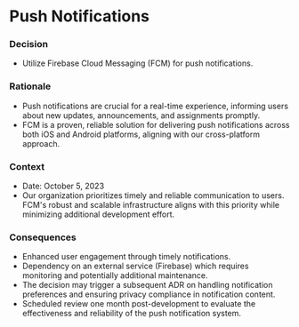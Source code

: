 # Push Notifications

### Decision

- Utilize Firebase Cloud Messaging (FCM) for push notifications.

### Rationale

- Push notifications are crucial for a real-time experience, informing users about new updates, announcements, and assignments promptly.
- FCM is a proven, reliable solution for delivering push notifications across both iOS and Android platforms, aligning with our cross-platform approach.

### Context

- Date: October 5, 2023
- Our organization prioritizes timely and reliable communication to users. FCM's robust and scalable infrastructure aligns with this priority while minimizing additional development effort.

### Consequences

- Enhanced user engagement through timely notifications.
- Dependency on an external service (Firebase) which requires monitoring and potentially additional maintenance.
- The decision may trigger a subsequent ADR on handling notification preferences and ensuring privacy compliance in notification content.
- Scheduled review one month post-development to evaluate the effectiveness and reliability of the push notification system.
